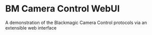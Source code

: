 # BM Camera Control WebUI
 A demonstration of the Blackmagic Camera Control protocols via an extensible web interface
